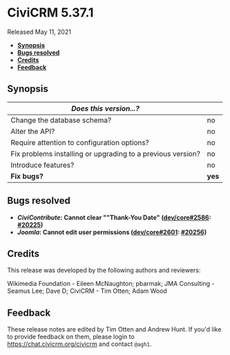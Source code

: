 # CiviCRM 5.37.1

Released May 11, 2021

- **[Synopsis](#synopsis)**
- **[Bugs resolved](#bugs)**
- **[Credits](#credits)**
- **[Feedback](#feedback)**

## <a name="synopsis"></a>Synopsis

| *Does this version...?*                                         |          |
| --------------------------------------------------------------- | -------- |
| Change the database schema?                                     | no       |
| Alter the API?                                                  | no       |
| Require attention to configuration options?                     | no       |
| Fix problems installing or upgrading to a previous version?     | no       |
| Introduce features?                                             | no       |
| **Fix bugs?**                                                   | **yes**  |

## <a name="bugs"></a>Bugs resolved

* **_CiviContribute_: Cannot clear ""Thank-You Date" ([dev/core#2586](https://lab.civicrm.org/dev/core/-/issues/2586): [#20225](https://github.com/civicrm/civicrm-core/pull/20225))**
* **_Joomla_: Cannot edit user permissions ([dev/core#2601](https://lab.civicrm.org/dev/core/-/issues/2601): [#20256](https://github.com/civicrm/civicrm-core/pull/20256))**

## <a name="credits"></a>Credits

This release was developed by the following authors and reviewers:

Wikimedia Foundation - Eileen McNaughton; pbarmak; JMA Consulting - Seamus Lee; Dave D;
CiviCRM - Tim Otten; Adam Wood

## <a name="feedback"></a>Feedback

These release notes are edited by Tim Otten and Andrew Hunt.  If you'd like to
provide feedback on them, please login to https://chat.civicrm.org/civicrm and
contact `@agh1`.
